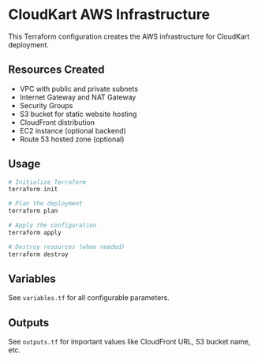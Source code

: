 # CloudKart AWS Infrastructure

This Terraform configuration creates the AWS infrastructure for CloudKart deployment.

## Resources Created

- VPC with public and private subnets
- Internet Gateway and NAT Gateway
- Security Groups
- S3 bucket for static website hosting
- CloudFront distribution
- EC2 instance (optional backend)
- Route 53 hosted zone (optional)

## Usage

```bash
# Initialize Terraform
terraform init

# Plan the deployment
terraform plan

# Apply the configuration
terraform apply

# Destroy resources (when needed)
terraform destroy
```

## Variables

See `variables.tf` for all configurable parameters.

## Outputs

See `outputs.tf` for important values like CloudFront URL, S3 bucket name, etc.
